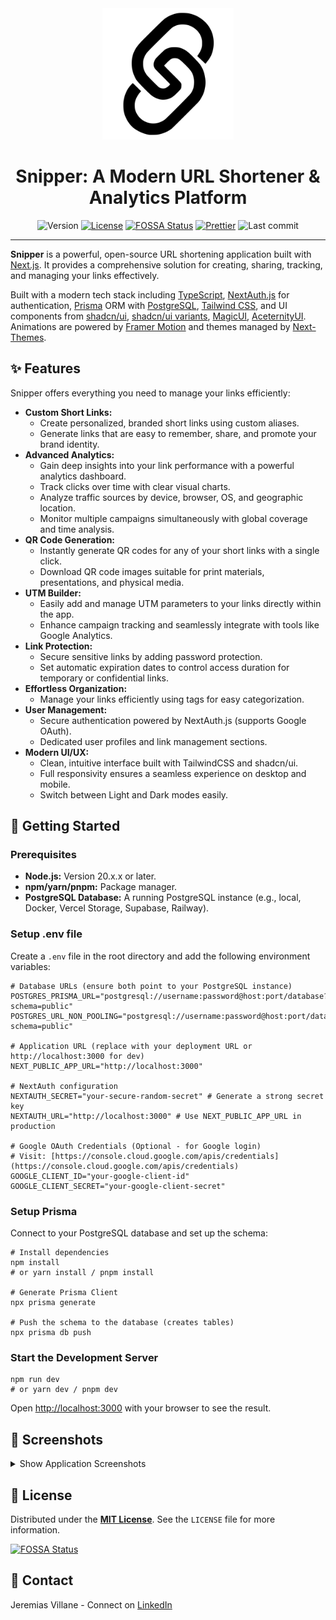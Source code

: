 <div align="center">
<img alt="Snipper" src="./public/snipper.svg" width="210" />

# Snipper: A Modern URL Shortener & Analytics Platform

![Version](https://img.shields.io/github/package-json/v/jeremiasvillane/snipper.svg)
[![License](https://badgen.net/github/license/jeremiasvillane/snipper)](https://github.com/jeremiasvillane/snipper/blob/main/LICENSE)
[![FOSSA Status](https://app.fossa.com/api/projects/git%2Bgithub.com%2FJeremiasVillane%2Fsnipper.svg?type=shield&issueType=license)](https://app.fossa.com/projects/git%2Bgithub.com%2FJeremiasVillane%2Fsnipper?ref=badge_shield&issueType=license)
[![Prettier](https://img.shields.io/badge/code_style-prettier-ff69b4.svg)](https://github.com/prettier/prettier)
![Last commit](https://badgen.net/github/last-commit/jeremiasvillane/snipper)

</div>

---

**Snipper** is a powerful, open-source URL shortening application built with [Next.js](https://nextjs.org). It provides a comprehensive solution for creating, sharing, tracking, and managing your links effectively.

Built with a modern tech stack including [TypeScript](https://www.typescriptlang.org), [NextAuth.js](https://next-auth.js.org) for authentication, [Prisma](https://www.prisma.io) ORM with [PostgreSQL](https://www.postgresql.org), [Tailwind CSS](https://tailwindcss.com), and UI components from [shadcn/ui](https://ui.shadcn.com/), [shadcn/ui variants](https://shadcn-ui-variants.vercel.app/), [MagicUI](https://magicui.design/), [AceternityUI](https://ui.aceternity.com/). Animations are powered by [Framer Motion](https://www.framer.com/motion) and themes managed by [Next-Themes](https://www.npmjs.com/package/next-themes).

## ✨ Features

Snipper offers everything you need to manage your links efficiently:

- **Custom Short Links:**
  - Create personalized, branded short links using custom aliases.
  - Generate links that are easy to remember, share, and promote your brand identity.
- **Advanced Analytics:**
  - Gain deep insights into your link performance with a powerful analytics dashboard.
  - Track clicks over time with clear visual charts.
  - Analyze traffic sources by device, browser, OS, and geographic location.
  - Monitor multiple campaigns simultaneously with global coverage and time analysis.
- **QR Code Generation:**
  - Instantly generate QR codes for any of your short links with a single click.
  - Download QR code images suitable for print materials, presentations, and physical media.
- **UTM Builder:**
  - Easily add and manage UTM parameters to your links directly within the app.
  - Enhance campaign tracking and seamlessly integrate with tools like Google Analytics.
- **Link Protection:**
  - Secure sensitive links by adding password protection.
  - Set automatic expiration dates to control access duration for temporary or confidential links.
- **Effortless Organization:**
  - Manage your links efficiently using tags for easy categorization.
- **User Management:**
  - Secure authentication powered by NextAuth.js (supports Google OAuth).
  - Dedicated user profiles and link management sections.
- **Modern UI/UX:**
  - Clean, intuitive interface built with TailwindCSS and shadcn/ui.
  - Full responsivity ensures a seamless experience on desktop and mobile.
  - Switch between Light and Dark modes easily.

## 🚀 Getting Started

### Prerequisites

- **Node.js:** Version 20.x.x or later.
- **npm/yarn/pnpm:** Package manager.
- **PostgreSQL Database:** A running PostgreSQL instance (e.g., local, Docker, Vercel Storage, Supabase, Railway).

### Setup .env file

Create a `.env` file in the root directory and add the following environment variables:

```dotenv
# Database URLs (ensure both point to your PostgreSQL instance)
POSTGRES_PRISMA_URL="postgresql://username:password@host:port/database?schema=public"
POSTGRES_URL_NON_POOLING="postgresql://username:password@host:port/database?schema=public"

# Application URL (replace with your deployment URL or http://localhost:3000 for dev)
NEXT_PUBLIC_APP_URL="http://localhost:3000"

# NextAuth configuration
NEXTAUTH_SECRET="your-secure-random-secret" # Generate a strong secret key
NEXTAUTH_URL="http://localhost:3000" # Use NEXT_PUBLIC_APP_URL in production

# Google OAuth Credentials (Optional - for Google login)
# Visit: [https://console.cloud.google.com/apis/credentials](https://console.cloud.google.com/apis/credentials)
GOOGLE_CLIENT_ID="your-google-client-id"
GOOGLE_CLIENT_SECRET="your-google-client-secret"
```

### Setup Prisma

Connect to your PostgreSQL database and set up the schema:

```shell
# Install dependencies
npm install
# or yarn install / pnpm install

# Generate Prisma Client
npx prisma generate

# Push the schema to the database (creates tables)
npx prisma db push
```

### Start the Development Server

```shell
npm run dev
# or yarn dev / pnpm dev
```

Open [http://localhost:3000](https://www.google.com/search?q=http://localhost:3000) with your browser to see the result.

## 📸 Screenshots

<details>
<summary>Show Application Screenshots</summary>

### Analytics Overview

![screen01](./public/screen01.png)

![screen02](./public/screen02.png)

### Recent Clicks Table (Dark Mode)

![screen03](./public/screen03.png)

### Geography Location

![screen04](./public/screen04.png)

### Create New Link Modal

![screen05](./public/screen05.png)

### Dashboard (Grid View)

![screen06](./public/screen06a.png)

![screen06](./public/screen06b.png)

### Dashboard (Table View)

![screen07](./public/screen07.png)

</details>

## 📜 License

Distributed under the [**MIT License**](https://www.google.com/search?q=./LICENSE). See the `LICENSE` file for more information.

[![FOSSA Status](https://app.fossa.com/api/projects/git%2Bgithub.com%2FJeremiasVillane%2Fsnipper.svg?type=large&issueType=license)](https://app.fossa.com/projects/git%2Bgithub.com%2FJeremiasVillane%2Fsnipper?ref=badge_large&issueType=license)

## 📧 Contact

Jeremias Villane - Connect on [LinkedIn](https://snppr.vercel.app/2Vt7W2xMe)
